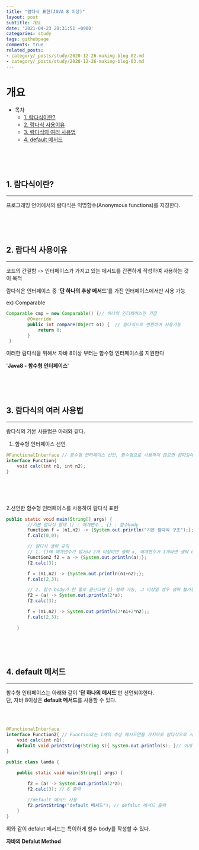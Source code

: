```yaml
---
title: "람다식 표현(JAVA 8 이상)"
layout: post
subtitle: 개요
date: '2021-04-23 20:31:51 +0900'
categories: study
tags: githubpage
comments: true
related_posts:
- category/_posts/study/2020-12-26-making-blog-02.md
- category/_posts/study/2020-12-26-making-blog-03.md
---
```


# 개요

- 목차
    - [1. 람다식이란?](#1-람다식이란)
    - [2. 람다식 사용이유](#2-람다식-사용이유)
    - [3. 람다식의 여러 사용법](#3-람다식의-여러-사용법)
    - [4. default 메서드](#4-default-메서드)

<br>
<br>
<br>

## 1. 람다식이란?
---
프로그래밍 언어에서의 람다식은 익명함수(Anonymous functions)를 지칭한다.

<br>
<br>
<br>

## 2. 람다식 사용이유
---
코드의 간결함 -> 인터페이스가 가지고 있는 메서드를 간편하게 작성하여 사용하는 것이 목적

람다식은 인터페이스 중 '**단 하나의 추상 메서드**'를 가진 인터페이스에서만 사용 가능 

ex) Comparable

```java
Comparable cmp = new Comparable() {// 하나의 인터페이스만 가짐
        @Override
        public int compare(Object o1) {  // 람다식으로 변환하여 사용가능
            return 0;
        }
 }

```
이러한 람다식을 위해서 자바 8이상 부터는 함수형 인터페이스를 지원한다

'**Java8 - 함수형 인터페이스**' 

<br>
<br>
<br>

## 3. 람다식의 여러 사용법
---
람다식의 기본 사용법은 아래와 같다.

1. 함수형 인터페이스 선언

~~~java
@FunctionalInterface // 함수형 인터페이스 선언, 함수형으로 사용하지 않으면 컴파일에러 발생
interface Function{
    void calc(int n1, int n2);
}
~~~

<br>
<br>
<br>

2.선언한 함수형 인터페이스를 사용하여 람다식 표현

~~~java
public static void main(String[] args) {
        //기본 람다식 형태 () : 매개변수 , {} : 함수body
        Function f = (n1,n2) -> {System.out.println("기본 람다식 구조");};
        f.calc(0,0);

        // 람다식 생략 규칙
        // 1. ()에 매개변수가 없거나 2개 이상이면 생략 x, 매개변수가 1개라면 생략 o
        Function2 f2 = a -> {System.out.println(a);};
        f2.calc(3);

        f = (n1,n2) -> {System.out.println(n1+n2);};
        f.calc(2,3);

        // 2. 함수 body가 한 줄로 끝난다면 {} 생략 가능, 그 이상일 경우 생략 불가능
        f2 = (a) -> System.out.println(2*a);
        f2.calc(3);

        f = (n1,n2) -> System.out.println(2*n1+2*n2);;
        f.calc(2,3);

    }
~~~

<br>
<br>
<br>


## 4. default 메서드
---

함수형 인터페이스는 아래와 같이 '**단 하나의 메서드**'만 선언되야한다.
<br>단, 자바 8이상은 **default 메서드**를 사용할 수 있다.

<br>
<br>

```java
@FunctionalInterface
interface Function2{ // Function2는 1개의 추상 메서드만을 가지므로 람다식으로 사용가능
    void calc(int n1);
    default void printString(String s){ System.out.println(s); }// 이게 가능하다, 에러안남
}

public class lamda {

    public static void main(String[] args) {
        
        f2 = (a) -> System.out.println(2*a); 
        f2.calc(3); // 6 출력

        //default 메서드 사용
        f2.printString("default 메서드"); // defalut 메서드 출력
    }
}
```

위와 같이 defalut 메서드는 특이하게 함수 body를 작성할 수 있다.


**자바의 Defalut Method** 

